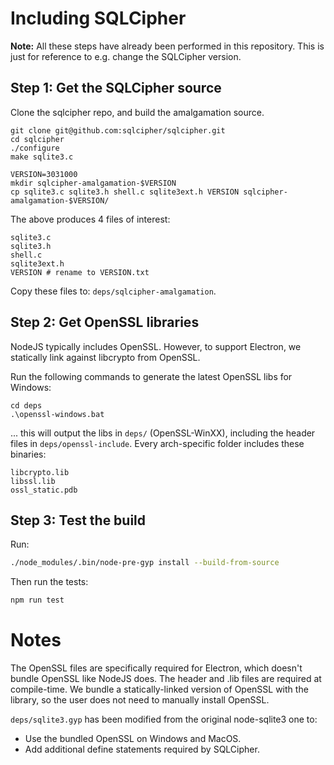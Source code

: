 # Including SQLCipher

**Note:** All these steps have already been performed in this repository. This is just for reference to e.g. change the SQLCipher version.

## Step 1: Get the SQLCipher source

Clone the sqlcipher repo, and build the amalgamation source.

```
git clone git@github.com:sqlcipher/sqlcipher.git
cd sqlcipher
./configure
make sqlite3.c

VERSION=3031000
mkdir sqlcipher-amalgamation-$VERSION
cp sqlite3.c sqlite3.h shell.c sqlite3ext.h VERSION sqlcipher-amalgamation-$VERSION/
```

The above produces 4 files of interest:

```
sqlite3.c
sqlite3.h
shell.c
sqlite3ext.h
VERSION # rename to VERSION.txt
```

Copy these files to: `deps/sqlcipher-amalgamation`.

## Step 2: Get OpenSSL libraries

NodeJS typically includes OpenSSL. However, to support Electron, we statically link against libcrypto from OpenSSL.

Run the following commands to generate the latest OpenSSL libs for Windows:

```
cd deps
.\openssl-windows.bat
```

... this will output the libs in `deps/` (OpenSSL-WinXX), including the header files in `deps/openssl-include`. Every arch-specific folder includes these binaries:

```
libcrypto.lib
libssl.lib
ossl_static.pdb
```

## Step 3: Test the build

Run:

```sh
./node_modules/.bin/node-pre-gyp install --build-from-source
```

Then run the tests:

```sh
npm run test
```


# Notes

The OpenSSL files are specifically required for Electron, which doesn't bundle OpenSSL like NodeJS does. The header and .lib files are required at compile-time. We bundle a statically-linked version of OpenSSL with the library, so the user does not need to manually install OpenSSL.

`deps/sqlite3.gyp` has been modified from the original node-sqlite3 one to:
 * Use the bundled OpenSSL on Windows and MacOS.
 * Add additional define statements required by SQLCipher.


